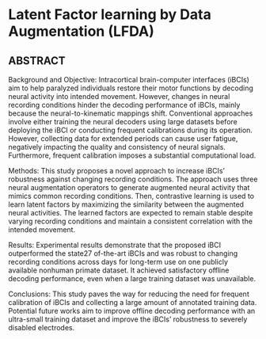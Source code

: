 # Latent Factor learning by Data Augmentation (LFDA)

## ABSTRACT
Background and Objective:
Intracortical brain-computer interfaces (iBCIs) aim to help paralyzed individuals restore their motor functions by decoding neural activity into intended movement. However, changes in neural recording conditions hinder the decoding performance of iBCIs, mainly because the neural-to-kinematic mappings shift. Conventional approaches involve either training the neural decoders using large datasets before deploying the iBCI or conducting frequent calibrations during its operation. However, collecting data for extended periods can cause user fatigue, negatively impacting the quality and consistency of neural signals. Furthermore, frequent calibration imposes a substantial computational load.

Methods:
This study proposes a novel approach to increase iBCIs’ robustness against changing recording conditions. The approach uses three neural augmentation operators to generate augmented neural activity that mimics common recording conditions. Then, contrastive learning is used to learn latent factors by maximizing the similarity between the augmented neural activities. The learned factors are expected to remain stable despite varying recording conditions and maintain a consistent correlation with the intended movement.

Results:
Experimental results demonstrate that the proposed iBCI outperformed the state27 of-the-art iBCIs and was robust to changing recording conditions across days for long-term use on one publicly available nonhuman primate dataset. It achieved satisfactory offline decoding performance, even when a large training dataset was unavailable.

Conclusions:
This study paves the way for reducing the need for frequent calibration of iBCIs and collecting a large amount of annotated training data. Potential future works aim to improve offline decoding performance with an ultra-small training dataset and improve the iBCIs’ robustness to severely disabled electrodes.
